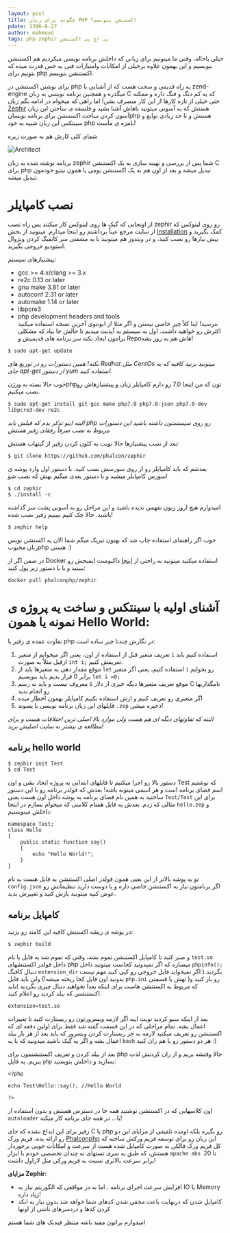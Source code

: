 ```yaml
---
layout: post
title: چگونه برای زبان PHP اکستنشن بنویسم؟
pdate: 1396-8-27
author: mahmoud
tags: php zephir پی اچ پی اکستنشن
---
```

خیلی باحاله، وقتی ما میتونیم برای زبانی که داخلش برنامه نویسی میکردیم هم اکستنشن بنویسیم و این بهمون علاوه برخیلی از امکانات وامتیازات فنی یه حس قدرت میده که بتونیم برای php اکستنشن بنویسم.

برای نوشتن اکستنشن در php یه راه قدیمی و سخت هست که از آشنایی با zend-engine میگذره و همچنین برنامه نویسی به زبان C که یه کم دنگ و فنگ داره و ممکنه حتی خیلی از تازه کارها از این کار منصرف بشن!
اما راهی که میخوام در ادامه بگم زبان [Zephir](https://zephir-lang.com)   هستش که به آسونی میتونید باهاش آشنا بشید و فلسفه ی ساختن این زبان آسون کردن ساخت اکستنشن برای برنامه نویسانphp هستش و تا حد زیادی توابع و سینتکس این زبان شبیه به خود php بامزه ی ماست!

شمای کلی کارش هم به صورت زیره

![Architect][arch]

برنامه نوشته شده به زبان zephir شما پس از بررسی و بهینه سازی به یک اکستنشن C برای php تبدیل میشه و بعد از اون هم به یک اکستنشن بومی یا همون نیتیو خودمون تبدیل میشه.

# نصب کامپایلر

از اونجایی که گیک ها روی لینوکس کار میکنند پس راه نصب zephir رو روی لینوکس 
که از سایت مرجع عیناً برداشتم رو اینجا میذارم. میتونید از بخش [Installation](https://docs.zephir-lang.com/en/latest/install.html) کمک بگیرید و پیش نیازها   رو نصب کنید، و در ویندوز هم میتونید با یه مشقتی سر کانفیگ کردن ویژوال استودیو خروجی بگیرید.

پیشنیازهای سیستم:

* gcc >= 4.x/clang >= 3.x
* re2c 0.13 or later
* gnu make 3.81 or later
* autoconf 2.31 or later
* automake 1.14 or later
* libpcre3
* php development headers and tools   
نترسید! اینا کلاً چیز خاصی نیستن و اگر مثلا از ابونتوی آخرین نسخه استفاده میکنید اکثرش رو خواهید داشت.
اول به سیستم یه آپدیت میدیم تا حالش جا بیاد که مشکلی برامون ایجاد نکنه سر برنامه های قدیمیش و Repoهاش هم به روز بشه!

```
$ sudo apt-get update
```

*نکته! همین دستورات رو در توزیع های Redhat مثل CentOs میتونید بزنید کافیه که به جای apt-get از دستور yum استفاده کنید.*

خوب حالا بسته به ورژنphpتون که من اینجا 7.0 رو دارم کامپایلر زبان و پیشنیازهاش رو نصب میکنیم.

```
$ sudo apt-get install git gcc make php7.0 php7.0-json php7.0-dev libpcre3-dev re2c
```

*البته اینو تذکر بدم که قبلش باید php رو روی سیستمتون داشته باشید این دستورات مربوط به نصب صرفاً رفقای زِفیر هستش*

بعد از نصب پیشنیازها حالا نوبت به کلون کردن زفیر از گیتهاب هستش:

```
$ git clone https://github.com/phalcon/zephir
```

 بعدشم که باید کامپایلر رو از روی سورسش نصب کنید. با دستور اول وارد پوشه ی سورس کامپایلر میشید و با دستور بعدی میگیم بهش که نصب شو!

```
$ cd zephir
$ ./install -c
```

امیدوارم هیچ ارور زبون نفهمی ندیده باشید و این مراحل رو به آسونی پشت سر گذاشته باشید. حالا چک کنیم ببینیم زفیر نصب شده!

```
$ zephir help
```
خوب اگر راهنمای استفاده چاپ شد که بهتون تبریک میگم شما الان یه اکستشن نویس زبان محبوبphp هستی :)

در ضمن اگر از Docker استفاده میکنید میتونید به راحتی از [اینجا](https://hub.docker.com/r/phalconphp/zephir/)
داکیومنت ایمیجش رو ببینید و یا با دستور زیر پول کنید:

```
docker pull phalconphp/zephir
```

# آشنای اولیه با سینتکس و ساخت یه پروژه ی نمونه یا همون Hello World:

تفاوت عمده ی زفیر با php در نگارش چندتا چیز ساده است:

1)  تعریف متغیر قبل از استفاده از اون، یعنی اگر میخوایم از متغیر `i` استفاده کنیم باید ازقبل مثلاً به صورت `int i;` تعریفش کنیم.
2)  موقع مقدار دهی به متغیرها باید از `let` استفاده کنیم، یعنی اگر متغیر `i` رو بخوایم برابر 0 قرار بدیم باید بنویسیم `let i =0;`
3) موقع تعریف متغیرها دیگه خبری از دلار `$` معروف نیست و باید به رسم C نامگذاریها رو انجام بدید
4)  اگر متغیری رو تعریف کنیم و ازش استفاده نکنیم کامپایلر بهمون اخطار میده
5) فایلهای این زبان برنامه نویسی با پسوند `.zep` ذخیره میشن!

*البته که تفاوتهای دیگه ای هم هست ولی موارد بالا اصلی ترین اختلافات هست و برای مطالعه ی بیشتر به سایت اصلیش برید!*

## برنامه hello world

```
$ zephir init Test
$ cd Test
```
دستور بالا رو اجرا میکنیم تا فایلهای ابتدایی یه پروژه ایجاد بشن و اون Test که نوشتیم اسم فضای برنامه است و هر اسمی میتونه باشه! بعدش که فولدر برنامه رو با این دستور ساختید به همین نام فضای برنامه یه پوشه داخل اون هست  یعنی `Test/Test` برای این مثالی که زدم.
بعدش یه فایل همنام کلاسی که میخوام بسازم در اینجا `hello.zep` و داخلش مینویسیم:

```
namespace Test;
class Hello
{
    public static function say()
    {
        echo "Hello World!";
    }
}
```
تو یه پوشه بالاتر از این یعنی همون فولدر اصلی اکستنشن یه فایل هست به نام `config.json`  اگر برنامتون نیاز به اکستنشن خاصی داره و یا دوست دارید تنظیماتش رو عوض کنید میتونید بازش کنید و تغییرش بدید.

## کامپایل برنامه

در پوشه ی ریشه اکستنش کافیه این کامند رو بزنید:

```
$ zephir build
```
و صبر کنید تا کامپایل اکستنشن تموم بشه، وقتی که تموم شد یه فایل با نام `test.so` داخل فولدر اکستنشهای php میسازه که اگر نمیدونید کجاست میتونید داخل `phpinfo();` دنبال کافیگ `extension_dir` بگردید.( اگر نمیخواید فایل خروجی رو کپی کنید مهم نیست بدونید اون فایل کجا ریخته میشه!) ولی باید فایل `php.ini` رو باز کنید و( تهش یا قسمتی که مربوط به اکستنشن هاست برای اینکه بعدا نخواهید دنبال چیزی بگردید )باید اکستنشنی که بیلد کردید رو اعلام کنید.

```
extension=test.so
```

بعد از اینکه سیو کردید نوبت اینه اگر لازمه وبسرورتون رو ریستارت کنید تا تغییرات اعمال بشه.
تمام مراحلی که در این قسمت گفته شد فقط برای اولین دفعه ای که اکستنشن رو تعریف میکنید لازمه به جز ریستارت کردن وبسرور که باید بعد از هر بار بیلد اعمال بشه و اگر یه گیک باشید میدونید که با یه `bash` هر دو دستور رو با هم ران کنید :)


بعد از بیلد کردن و تعریف اکستنشنمون برای php حالا وقتشه بریم و از ران کردنش لذت ببریم. یه فایل `php` بسازید و داخلش بنویسید:

```
<?php

echo Test\Hello::say(); //Hello World

?>
```
اون کلاسهایی که در اکستنشن نوشتید همه جا در دسترس هستش و بدون استفاده از `autoloader` یا... در همه جای برنامه کار میکنه!


زفیر برای این ابداع نشده که جای C یا php رو بگیره بلکه اومده تلفیقی از مزایای این دو رو ارائه بده، فریم ورک [Phalconphp](https://phalconphp.com/en/) این زبان رو برای توسعه فریم ورکش ساخته که کل فریم ورک فالکن به صورت  کامپایل شده هست از سرعت و امکانات خوبی برخوردار هستش، که طبق یه سری تستهای نه چندان تخصصی خودم با ابزار `apache abs `تا 20 برابر سرعت بالاتری نسبت به فریم ورکی مثل لاراول داشت!

**مزایای Zephir:**

* افزایش سرعت اجرای برنامه ، اما نه در مواقعی که الگوریتم نیاز به IO یا Memory زیاد داره!
* کامپایل شدن که درنهایت باعث مخفی شدن کدهای شما خواهد شد بدون نیاز به انکد کردن کدها و دردسرهای ناشی از اونها

امیدوارم براتون مفید باشه منتظر فیدبک های شما هستم










[arch]:https://image.ibb.co/gqghQ6/scheme.png "Architect"
